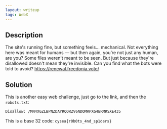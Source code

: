 ```yaml
---
layout: writeup
tags: WebX
---
```


## Description

The site's running fine, but something feels... mechanical. Not everything here was meant for humans — but then again, you’re not just any human, are you? Some files weren’t meant to be seen. But just because they're disallowed doesn't mean they're invisible. Can you find what the bots were told to avoid? https://renewal.freedonia.vote/


## Solution

This is another easy web challenge, just go to the link, and then the `robots.txt`:

```text
Disallow: /MN4XGZLBPNZDAYRQORZV6NDOMRPXG4BRMRSXE435
```

This is a base 32 code: `cysea{r0b0ts_4nd_sp1ders}`
